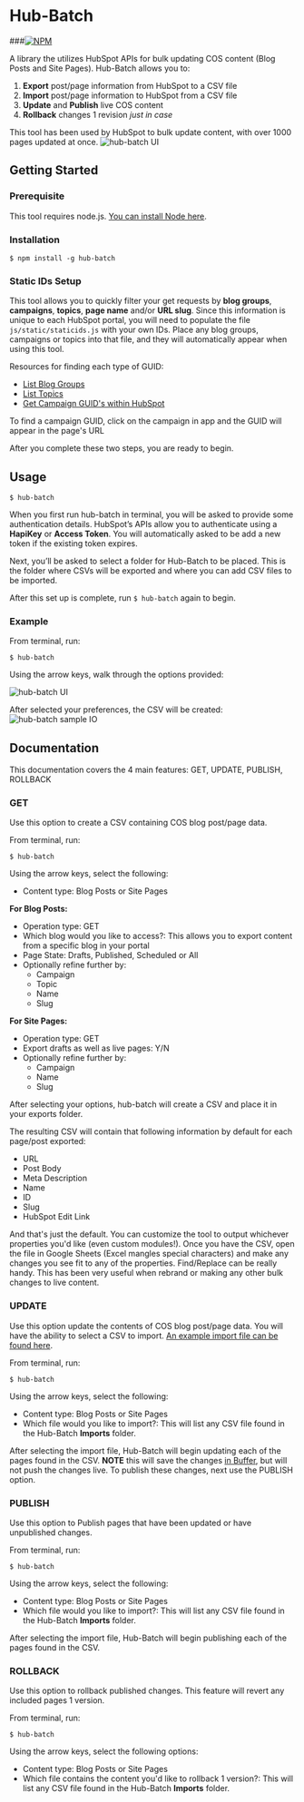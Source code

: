 # Hub-Batch
###[![NPM](https://nodei.co/npm/hub-batch.png?downloads=true&stars=true)](https://nodei.co/npm/hub-batch/)

A library the utilizes HubSpot APIs for bulk updating COS content (Blog Posts and Site Pages). Hub-Batch allows you to:
1. __Export__ post/page information from HubSpot to a CSV file
2. __Import__ post/page information to HubSpot from a CSV file
3. __Update__ and __Publish__ live COS content
4. __Rollback__ changes 1 revision _just in case_

This tool has been used by HubSpot to bulk update content, with over 1000 pages updated at once.
![hub-batch UI](https://i.imgur.com/19d4hr3.png)

## Getting Started
### Prerequisite
This tool requires node.js. [You can install Node here](https://nodejs.org/en/).

### Installation
```
$ npm install -g hub-batch
```
### Static IDs Setup
This tool allows you to quickly filter your get requests by __blog groups__, __campaigns__, __topics__, __page name__ and/or __URL slug__. Since this information is unique to each HubSpot portal, you will need to populate the file `js/static/staticids.js` with your own IDs. Place any blog groups, campaigns or topics into that file, and they will automatically appear when using this tool.

Resources for finding each type of GUID:
- [List Blog Groups](http://developers.hubspot.com/docs/methods/blogv2/get_blogs)
- [List Topics](http://developers.hubspot.com/docs/methods/blog/v3/list-blog-topics)
- [Get Campaign GUID's within HubSpot](https://app.hubspot.com/l/campaigns/)

To find a campaign GUID, click on the campaign in app and the GUID will appear in the page's URL

After you complete these two steps, you are ready to begin.

## Usage
```
$ hub-batch
```
When you first run hub-batch in terminal, you will be asked to provide some authentication details. HubSpot’s APIs allow you to authenticate using a __HapiKey__ or __Access Token__. You will automatically asked to be add a new token if the existing token expires.

Next, you’ll be asked to select a folder for Hub-Batch to be placed. This is the folder where CSVs will be exported and where you can add CSV files to be imported.

After this set up is complete, run `$ hub-batch` again to begin.

### Example
From terminal, run:
```
$ hub-batch
```

Using the arrow keys, walk through the options provided:


![hub-batch UI](https://i.imgur.com/19d4hr3.png)

After selected your preferences, the CSV will be created:
![hub-batch sample IO](http://i.imgur.com/vwA2yNi.png)

## Documentation
This documentation covers the 4 main features: GET, UPDATE, PUBLISH, ROLLBACK

### GET
Use this option to create a CSV containing COS blog post/page data.

From terminal, run:
```
$ hub-batch
```

Using the arrow keys, select the following:
- Content type: Blog Posts or Site Pages

__For Blog Posts:__
- Operation type: GET
- Which blog would you like to access?: This allows you to export content from a specific blog in your portal
- Page State: Drafts, Published, Scheduled or All
- Optionally refine further by:
	- Campaign
	- Topic
	- Name
	- Slug

__For Site Pages:__
- Operation type: GET
- Export drafts as well as live pages: Y/N
- Optionally refine further by:
	- Campaign
	- Name
	- Slug

After selecting your options, hub-batch will create a CSV and place it in your exports folder.

The resulting CSV will contain that following information by default for each page/post exported:
- URL
- Post Body
- Meta Description
- Name
- ID
- Slug
- HubSpot Edit Link

And that's just the default. You can customize the tool to output whichever properties you'd like (even custom modules!). Once you have the CSV, open the file in Google Sheets (Excel mangles special characters) and make any changes you see fit to any of the properties. Find/Replace can be really handy. This has been very useful when rebrand or making any other bulk changes to live content.

### UPDATE
Use this option update the contents of COS blog post/page data. You will have the ability to select a CSV to import. [An example import file can be found here](https://gist.github.com/c-stone/5800dc3eeca6f11591453b52195536ce).

From terminal, run:
```
$ hub-batch
```

Using the arrow keys, select the following:

- Content type: Blog Posts or Site Pages
- Which file would you like to import?: This will list any CSV file found in the Hub-Batch __Imports__ folder.

After selecting the import file, Hub-Batch will begin updating each of the pages found in the CSV. __NOTE__ this will save the changes [in Buffer](http://developers.hubspot.com/docs/methods/pages/post_pages_page_id_publish_action), but will not push the changes live. To publish these changes, next use the PUBLISH option.

### PUBLISH
Use this option to Publish pages that have been updated or have unpublished changes.

From terminal, run:
```
$ hub-batch
```

Using the arrow keys, select the following:
- Content type: Blog Posts or Site Pages
- Which file would you like to import?: This will list any CSV file found in the Hub-Batch __Imports__ folder.

After selecting the import file, Hub-Batch will begin publishing each of the pages found in the CSV.

### ROLLBACK
Use this option to rollback published changes. This feature will revert any included pages 1 version.

From terminal, run:
```
$ hub-batch
```

Using the arrow keys, select the following options:
- Content type: Blog Posts or Site Pages
- Which file contains the content you'd like to rollback 1 version?: This will list any CSV file found in the Hub-Batch __Imports__ folder.
